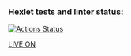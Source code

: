 ### Hexlet tests and linter status:
[![Actions Status](https://github.com/honest-niceman/java-project-72/workflows/hexlet-check/badge.svg)](https://github.com/honest-niceman/java-project-72/actions)

[LIVE ON](https://java-project.onrender.com/)